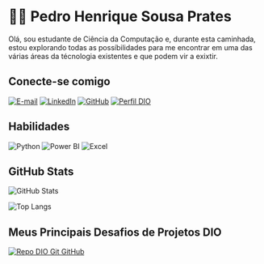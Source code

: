 # 👋🏽 Pedro Henrique Sousa Prates

Olá, sou estudante de Ciência da Computação e, durante esta caminhada, estou explorando todas as possíbilidades para me encontrar em uma das várias áreas da técnologia existentes e que podem vir a exixtir.

## Conecte-se comigo

[![E-mail](https://img.shields.io/badge/-Email-000?style=for-the-badge&logo=microsoft-outlook&logoColor=E94D5F)](mailto:pedro.prates.dev@gmail.com)
[![LinkedIn](https://img.shields.io/badge/LinkedIn-000?style=for-the-badge&logo=linkedin&logoColor=0E76A8)](https://www.linkedin.com/in/pedro-prates)
[![GitHub](https://img.shields.io/badge/GitHbt-000?style=for-the-badge&logo=github&logoColor=white)](+https://github.com/Pedro-Prates)
[![Perfil DIO](https://img.shields.io/badge/-Meu%20Perfil%20na%20DIO-30A3DC?style=for-the-badge)](https://www.dio.me/users/Prates)

## Habilidades

![Python](https://img.shields.io/badge/Python-000?style=for-the-badge&logo=python)
![Power BI](https://img.shields.io/badge/Power%20BI-000?style=for-the-badge&logo=power-bi&logoColor=F2C811)
![Excel](https://img.shields.io/badge/Excel-000?style=for-the-badge&logo=microsoft-excel&logoColor=217346)


## GitHub Stats

![GitHub Stats](https://github-readme-stats.vercel.app/api?username=Pedro-Prates&theme=transparent&bg_color=000&border_color=32CD32&show_icons=true&icon_color=32CD32&title_color=B22222&text_color=FFF) 

![Top Langs](https://github-readme-stats-git-masterrstaa-rickstaa.vercel.app/api/top-langs/?username=Pedro-Prates&layout=compact&bg_color=000&border_color=32CD32&title_color=B22222&text_color=FFF)


## Meus Principais Desafios de Projetos DIO

[![Repo DIO Git GitHub](https://github-readme-stats.vercel.app/api/pin/?username=Pedro-Prates&repo=Sistema_Bancario_PythonDeveloper&bg_color=000&border_color=32CD32&show_icons=true&icon_color=30A3DC&title_color=B22222&text_color=FFF)](https://github.com/Pedro-Prates/Sistema_Bancario_PythonDeveloper.git)
